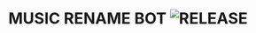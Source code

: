 # MUSIC RENAME BOT <img src="https://telegra.ph/file/ceb3f24cb035f223f3141.jpg?color=black&logo=github&logoColor=black&style=social" alt="RELEASE">
